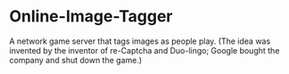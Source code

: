 # Online-Image-Tagger
A network game server that tags images as people play. (The idea was invented by the inventor
of re-Captcha and Duo-lingo; Google bought the company and shut down the game.)
